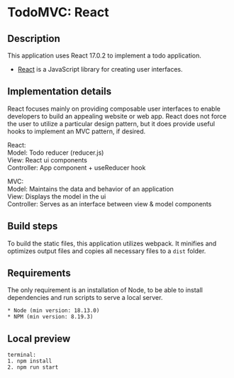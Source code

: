 # TodoMVC: React

## Description

This application uses React 17.0.2 to implement a todo application.

-   [React](https://reactjs.org/) is a JavaScript library for creating user interfaces.

## Implementation details

React focuses mainly on providing composable user interfaces to enable developers to build an appealing website or web app. React does not force the user to utilize a particular design pattern, but it does provide useful hooks to implement an MVC pattern, if desired. 

React:\
Model: Todo reducer (reducer.js)\
View: React ui components\
Controller: App component + useReducer hook

MVC:\
Model: Maintains the data and behavior of an application\
View: Displays the model in the ui\
Controller: Serves as an interface between view & model components

## Build steps

To build the static files, this application utilizes webpack. It minifies and optimizes output files and copies all necessary files to a `dist` folder.

## Requirements

The only requirement is an installation of Node, to be able to install dependencies and run scripts to serve a local server.

```
* Node (min version: 18.13.0)
* NPM (min version: 8.19.3)
```

## Local preview

```
terminal:
1. npm install
2. npm run start
```
